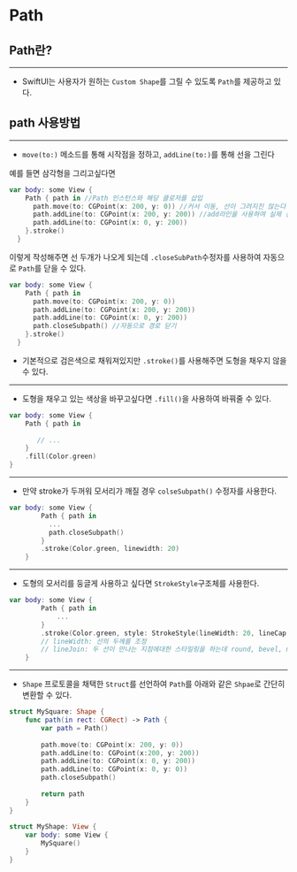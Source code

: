 # Path

## Path란?
---
- SwiftUI는 사용자가 원하는 `Custom Shape`를 그릴 수 있도록 `Path`를 제공하고 있다.

## path 사용방법
---
- `move(to:)` 메소드를 통해 시작점을 정하고, `addLine(to:)`를 통해 선을 그린다

예를 들면 삼각형을 그리고싶다면
```swift
var body: some View {
    Path { path in //Path 인스턴스와 해당 클로저를 삽입
      path.move(to: CGPoint(x: 200, y: 0)) //커서 이동, 선이 그려지진 않는다
      path.addLine(to: CGPoint(x: 200, y: 200)) //add라인을 사용하여 실제 선 그려주기
      path.addLine(to: CGPoint(x: 0, y: 200))
    }.stroke()
  }
```

이렇게 작성해주면 선 두개가 나오게 되는데 `.closeSubPath`수정자를 사용하여 자동으로 `Path`를 닫을 수 있다.
```swift
var body: some View {
    Path { path in 
      path.move(to: CGPoint(x: 200, y: 0)) 
      path.addLine(to: CGPoint(x: 200, y: 200)) 
      path.addLine(to: CGPoint(x: 0, y: 200))
      path.closeSubpath() //자동으로 경로 닫기
    }.stroke()
  }
```

- 기본적으로 검은색으로 채워져있지만 `.stroke()`를 사용해주면 도형을 채우지 않을 수 있다.

***

- 도형을 채우고 있는 색상을 바꾸고싶다면 `.fill()`을 사용하여 바꿔줄 수 있다.
```swift
var body: some View {
    Path { path in
       
       // ...
    }
    .fill(Color.green)
}
```

***

- 만약 stroke가 두꺼워 모서리가 깨질 경우 `colseSubpath()` 수정자를 사용한다.
```swift
var body: some View {
        Path { path in
          ...
          path.closeSubpath()
        }
        .stroke(Color.green, linewidth: 20)
    }
```

***

- 도형의 모서리를 둥글게 사용하고 싶다면 `StrokeStyle`구조체를 사용한다.
```swift
var body: some View {
        Path { path in
            ...
        }
        .stroke(Color.green, style: StrokeStyle(lineWidth: 20, lineCap: .round, lineJoin: .round))
        // lineWidth: 선의 두께를 조정
        // lineJoin: 두 선이 만나는 지점에대한 스타일링을 하는데 round, bevel, miter 3가지 옵션을 제공
    }
```

***

- `Shape` 프로토콜을 채택한 `Struct`를 선언하여 `Path`를 아래와 같은 `Shpae`로 간단히 변환할 수 있다.
```swift
struct MySquare: Shape {
    func path(in rect: CGRect) -> Path {
        var path = Path()
        
        path.move(to: CGPoint(x: 200, y: 0))
        path.addLine(to: CGPoint(x:200, y: 200))
        path.addLine(to: CGPoint(x: 0, y: 200))
        path.addLine(to: CGPoint(x: 0, y: 0))
        path.closeSubpath()
        
        return path
    }
}
 
struct MyShape: View {
    var body: some View {
        MySquare()
    }
}
```


